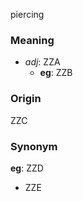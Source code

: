 piercing
### Meaning
+ _adj_: ZZA
    + __eg__: ZZB

### Origin

ZZC

### Synonym

__eg__: ZZD

+ ZZE


